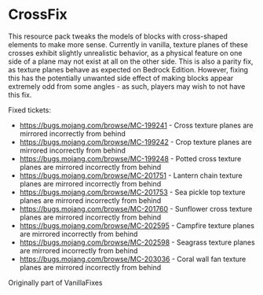 # CrossFix
This resource pack tweaks the models of blocks with cross-shaped elements to make more sense.
Currently in vanilla, texture planes of these crosses exhibit slightly unrealistic behavior, as a physical feature on one side of a plane may not exist at all on the other side.
This is also a parity fix, as texture planes behave as expected on Bedrock Edition.
However, fixing this has the potentially unwanted side effect of making blocks appear extremely odd from some angles - as such, players may wish to not have this fix.

Fixed tickets:
* https://bugs.mojang.com/browse/MC-199241 - Cross texture planes are mirrored incorrectly from behind
* https://bugs.mojang.com/browse/MC-199242 - Crop texture planes are mirrored incorrectly from behind
* https://bugs.mojang.com/browse/MC-199248 - Potted cross texture planes are mirrored incorrectly from behind
* https://bugs.mojang.com/browse/MC-201751 - Lantern chain texture planes are mirrored incorrectly from behind
* https://bugs.mojang.com/browse/MC-201753 - Sea pickle top texture planes are mirrored incorrectly from behind
* https://bugs.mojang.com/browse/MC-201760 - Sunflower cross texture planes are mirrored incorrectly from behind
* https://bugs.mojang.com/browse/MC-202595 - Campfire texture planes are mirrored incorrectly from behind
* https://bugs.mojang.com/browse/MC-202598 - Seagrass texture planes are mirrored incorrectly from behind
* https://bugs.mojang.com/browse/MC-203036 - Coral wall fan texture planes are mirrored incorrectly from behind

Originally part of VanillaFixes

